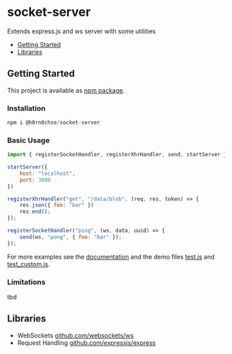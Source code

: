 # socket-server
Extends express.js and ws server with some utilities

 * [Getting Started](#getting-started)
 * [Libraries](#libraries)

## Getting Started
This project is available as [npm package](https://www.npmjs.com/package/@h0rn0chse/socket-server).

### Installation
```javascript
npm i @h0rn0chse/socket-server
```
### Basic Usage
```javascript
import { registerSocketHandler, registerXhrHandler, send, startServer } from "@h0rn0chse/socket-server";

startServer({
    host: "localhost",
    port: 3000
})

registerXhrHandler("get", "/data/blob", (req, res, token) => {
    res.json({ foo: "bar" })
    res.end();
});

registerSocketHandler("ping", (ws, data, uuid) => {
    send(ws, "pong", { foo: "bar" });
});
```

For more examples see the [documentation](https://github.com/H0rn0chse/socket-server/wiki) and the demo files [test.js](./demo/test.js) and [test_custom.js](./demo/test_custom.js).

### Limitations
tbd

## Libraries
 * WebSockets [github.com/websockets/ws](https://github.com/websockets/ws)
 * Request Handling [github.com/expressjs/express](https://github.com/expressjs/express)
